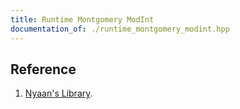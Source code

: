 ```yaml
---
title: Runtime Montgomery ModInt
documentation_of: ./runtime_montgomery_modint.hpp
---
```


## Reference

1. [Nyaan's Library](https://nyaannyaan.github.io/library/modint/montgomery-modint.hpp).